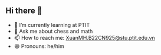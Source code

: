 ## Hi there 👋

- 🌱 I’m currently learning at PTIT
- 💬 Ask me about chess and math
- 📫 How to reach me: XuanMH.B22CN925@stu.ptit.edu.vn
- 😄 Pronouns: he/him

